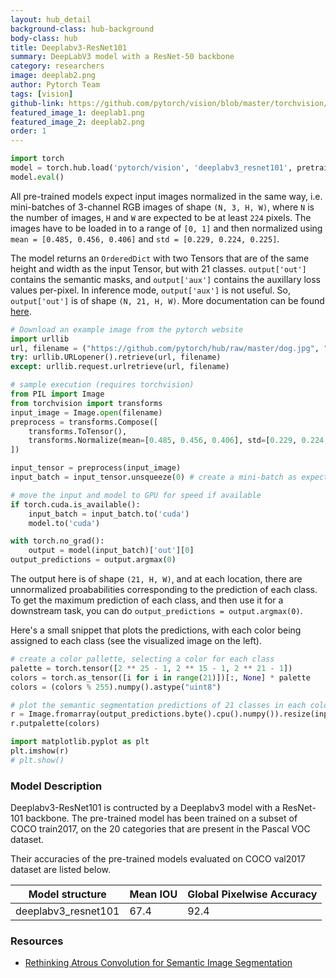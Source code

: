 ```yaml
---
layout: hub_detail
background-class: hub-background
body-class: hub
title: Deeplabv3-ResNet101
summary: DeepLabV3 model with a ResNet-50 backbone
category: researchers
image: deeplab2.png
author: Pytorch Team
tags: [vision]
github-link: https://github.com/pytorch/vision/blob/master/torchvision/models/segmentation/deeplabv3.py
featured_image_1: deeplab1.png
featured_image_2: deeplab2.png
order: 1
---
```


```python
import torch
model = torch.hub.load('pytorch/vision', 'deeplabv3_resnet101', pretrained=True)
model.eval()
```

All pre-trained models expect input images normalized in the same way,
i.e. mini-batches of 3-channel RGB images of shape `(N, 3, H, W)`, where `N` is the number of images, `H` and `W` are expected to be at least `224` pixels.
The images have to be loaded in to a range of `[0, 1]` and then normalized using `mean = [0.485, 0.456, 0.406]`
and `std = [0.229, 0.224, 0.225]`.

The model returns an `OrderedDict` with two Tensors that are of the same height and width as the input Tensor, but with 21 classes.
`output['out']` contains the semantic masks, and `output['aux']` contains the auxillary loss values per-pixel. In inference mode, `output['aux']` is not useful.
So, `output['out']` is of shape `(N, 21, H, W)`. More documentation can be found [here](https://pytorch.org/docs/stable/torchvision/models.html#object-detection-instance-segmentation-and-person-keypoint-detection).


```python
# Download an example image from the pytorch website
import urllib
url, filename = ("https://github.com/pytorch/hub/raw/master/dog.jpg", "dog.jpg")
try: urllib.URLopener().retrieve(url, filename)
except: urllib.request.urlretrieve(url, filename)
```

```python
# sample execution (requires torchvision)
from PIL import Image
from torchvision import transforms
input_image = Image.open(filename)
preprocess = transforms.Compose([
    transforms.ToTensor(),
    transforms.Normalize(mean=[0.485, 0.456, 0.406], std=[0.229, 0.224, 0.225]),
])

input_tensor = preprocess(input_image)
input_batch = input_tensor.unsqueeze(0) # create a mini-batch as expected by the model

# move the input and model to GPU for speed if available
if torch.cuda.is_available():
    input_batch = input_batch.to('cuda')
    model.to('cuda')

with torch.no_grad():
    output = model(input_batch)['out'][0]
output_predictions = output.argmax(0)
```

The output here is of shape `(21, H, W)`, and at each location, there are unnormalized proababilities corresponding to the prediction of each class.
To get the maximum prediction of each class, and then use it for a downstream task, you can do `output_predictions = output.argmax(0)`.

Here's a small snippet that plots the predictions, with each color being assigned to each class (see the visualized image on the left).

```python
# create a color pallette, selecting a color for each class
palette = torch.tensor([2 ** 25 - 1, 2 ** 15 - 1, 2 ** 21 - 1])
colors = torch.as_tensor([i for i in range(21)])[:, None] * palette
colors = (colors % 255).numpy().astype("uint8")

# plot the semantic segmentation predictions of 21 classes in each color
r = Image.fromarray(output_predictions.byte().cpu().numpy()).resize(input_image.size)
r.putpalette(colors)

import matplotlib.pyplot as plt
plt.imshow(r)
# plt.show()
```


### Model Description

Deeplabv3-ResNet101 is contructed by a Deeplabv3 model with a ResNet-101 backbone.
The pre-trained model has been trained on a subset of COCO train2017, on the 20 categories that are present in the Pascal VOC dataset.

Their accuracies of the pre-trained models evaluated on COCO val2017 dataset are listed below.

|    Model structure  |   Mean IOU  | Global Pixelwise Accuracy |
| ------------------- | ----------- | --------------------------|
| deeplabv3_resnet101 |   67.4      |   92.4                    |

### Resources

 - [Rethinking Atrous Convolution for Semantic Image Segmentation](https://arxiv.org/abs/1706.05587)
